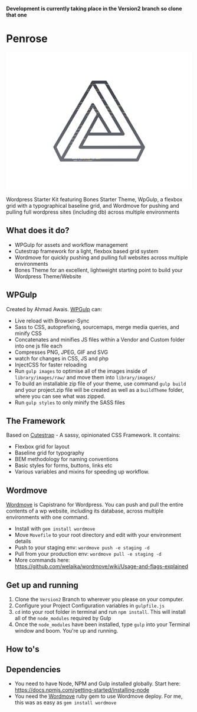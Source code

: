 **Development is currently taking place in the Version2 branch so clone that one**

# Penrose

![Penrose theme logo](https://raw.githubusercontent.com/mckeever02/penrose/master/screenshot.png)


Wordpress Starter Kit featuring Bones Starter Theme, WpGulp, a flexbox grid with a typographical baseline grid, and Wordmove for pushing and pulling full wordpress sites (including db) across multiple environments

## What does it do?

 - WPGulp for assets and workflow management
 - Cutestrap framework for a light, flexbox based grid system
 - Wordmove for quickly pushing and pulling full websites across multiple environments
 - Bones Theme for an excellent, lightweight starting point to build your Wordpress Theme/Website


## WPGulp

Created by Ahmad Awais. [WPGulp](https://github.com/ahmadawais/WPGulp) can:

- Live reload with Browser-Sync
- Sass to CSS, autoprefixing, sourcemaps, merge media queries, and minify CSS
- Concatenates and minifies JS files within a Vendor and Custom folder into one js file each
- Compresses PNG, JPEG, GIF and SVG
- watch for changes in CSS, JS and php
- InjectCSS for faster reloading
- Run `gulp images` to optimise all of the images inside of `library/images/raw/` and move them into `library/images/`
- To build an installable zip file of your theme, use command `gulp build` and your project.zip file will be created as well as a `buildTheme` folder, where you can see what was zipped.
- Run `gulp styles` to only minify the SASS files

## The Framework

Based on [Cutestrap](https://www.cutestrap.com/) - A sassy, opinionated CSS Framework. It contains:

- Flexbox grid for layout
- Baseline grid for typography
- BEM methodology for naming conventions
- Basic styles for forms, buttons, links etc
- Various variables and mixins for speeding up workflow.

## Wordmove

[Wordmove](http://welaika.github.io/wordmove/) is Capistrano for Wordpress. You can push and pull the entire contents of a wp website, including its database, across multiple environments with one command.

- Install with `gem install wordmove`
- Move `Movefile` to your root directory and edit with your environment details
- Push to your staging env: `wordmove push -e staging -d`
- Pull from your production env: `wordmove pull -e staging -d`
- More commands here: https://github.com/welaika/wordmove/wiki/Usage-and-flags-explained

## Get up and running

 1. Clone the `Version2` Branch to wherever you please on your computer.
 2. Configure your Project Configuration variables in `gulpfile.js`
 3. `cd` into your root folder in terminal and run `npm install`. This will install all of the `node_modules` required by Gulp
 4. Once the `node_modules` have been installed, type `gulp` into your Terminal window and boom. You're up and running.

## How to's




## Dependencies

 - You need to have Node, NPM and Gulp installed globally. Start here: https://docs.npmjs.com/getting-started/installing-node
 - You need the [Wordmove](http://welaika.github.io/wordmove/) ruby gem to use Wordmove deploy. For me, this was as easy as `gem install wordmove`
